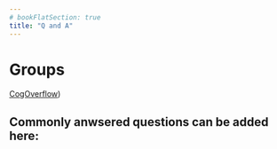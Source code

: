```yaml
---
# bookFlatSection: true
title: "Q and A"
---
```

# Groups
[CogOverflow](https://www.facebook.com/groups/340151913001608/))
## Commonly anwsered questions can be added here: